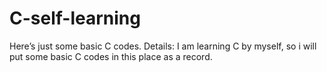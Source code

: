 # C-self-learning
Here’s just some basic C codes. 
Details: I am learning C by myself, so i will put some basic C codes in this place as a record. 
